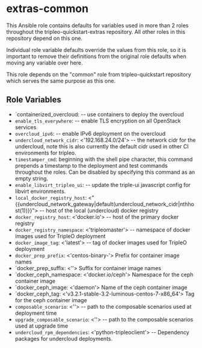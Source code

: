 extras-common
=============

This Ansible role contains defaults for variables used in more than 2 roles
throughout the tripleo-quickstart-extras repository. All other roles in this
repository depend on this one.

Individual role variable defaults override the values from this role, so it is
important to remove their definitions from the original role defaults when
moving any variable over here.

This role depends on the "common" role from tripleo-quickstart repository which
serves the same purpose as this one.

Role Variables
--------------

- `containerized_overcloud: <false> -- use containers to deploy the overcloud
- `enable_tls_everywhere`: <false> -- enable TLS encryption on all OpenStack
  services
- `overcloud_ipv6`: <false> -- enable IPv6 deployment on the overcloud
- `undercloud_network_cidr`: <'192.168.24.0/24'> -- the network cidr for the
  undercloud, note this is also currently the default cidr used in other CI
  environments for tripleo.
- `timestamper_cmd`: beginning with the shell pipe character, this command
  prepends a timestamp to the deployment and test commands throughout the
  roles. Can be disabled by specifying this command as an empty string.
- `enable_libvirt_tripleo_ui`: <false> -- update the triple-ui javascript config
  for libvirt environments.
- `local_docker_registry_host`: <"{{undercloud_network_gateway|default(undercloud_network_cidr|nthhost(1))}}"> -- host of the local (undercloud) docker registry
- `docker_registry_host`: <'docker.io'> -- host of the primary docker registry
- `docker_registry_namespace`: <'tripleomaster'> -- namespace of
  docker images used for TripleO deployment
- `docker_image_tag`: <'latest'> -- tag of docker images used for
  TripleO deployment
- `docker_prep_prefix`: <'centos-binary-'> Prefix for container image names
- `docker_prep_suffix: <''> Suffix for container image names
- `docker_ceph_namespace: <'docker.io/ceph'> Namespace for the ceph container
  image
- `docker_ceph_image: <'daemon'> Name of the ceph container image
- `docker_ceph_tag: <'v3.2.1-stable-3.2-luminous-centos-7-x86_64'> Tag for the
  ceph container image
- `composable_scenario`: <''> -- path to the composable scenarios used at deployment time
- `upgrade_composable_scenario`: <''> -- path to the composable scenarios used at upgrade time
- `undercloud_rpm_dependencies`: <'python-tripleoclient'> -- Dependency packages for undercloud deployments.

